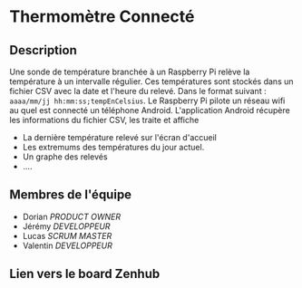 # Thermomètre Connecté

## Description

Une sonde de température branchée à un Raspberry Pi relève la température à un intervalle régulier.
Ces températures sont stockés dans un fichier CSV avec la date et l'heure du relevé. 
Dans le format suivant : `aaaa/mm/jj hh:mm:ss;tempEnCelsius`.
Le Raspberry Pi pilote un réseau wifi au quel est connecté un téléphone Android.
L'application Android récupère les informations du fichier CSV, les traite et affiche

* La dernière température relevé sur l'écran d'accueil
* Les extremums des températures du jour actuel.
* Un graphe des relevés
* ....

## Membres de l'équipe

+ Dorian _PRODUCT OWNER_
+ Jérémy   _DEVELOPPEUR_
+ Lucas _SCRUM MASTER_
+ Valentin _DEVELOPPEUR_

## Lien vers le board Zenhub
